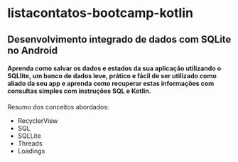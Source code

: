 # listacontatos-bootcamp-kotlin

## Desenvolvimento integrado de dados com SQLite no Android

#### Aprenda como salvar os dados e estados da sua aplicação utilizando o SQLlite, um banco de dados leve, prático e fácil de ser utilizado como aliado da seu app e aprenda como recuperar estas informações com consultas simples com instruções SQL e Kotlin.

Resumo dos conceitos abordados:

- RecyclerView
- SQL
- SQLLite
- Threads
- Loadings

